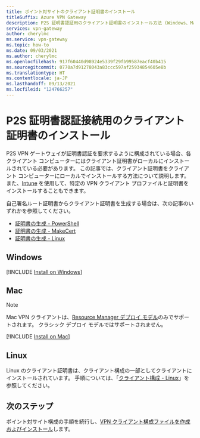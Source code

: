 ```yaml
---
title: ポイント対サイトのクライアント証明書のインストール
titleSuffix: Azure VPN Gateway
description: P2S 証明書認証用のクライアント証明書のインストール方法 (Windows、Mac、Linux) について説明します。
services: vpn-gateway
author: cherylmc
ms.service: vpn-gateway
ms.topic: how-to
ms.date: 09/03/2021
ms.author: cherylmc
ms.openlocfilehash: 917f60440d98924e5339f29fb99587eacf40b415
ms.sourcegitcommit: 0770a7d91278043a83ccc597af25934854605e8b
ms.translationtype: HT
ms.contentlocale: ja-JP
ms.lasthandoff: 09/13/2021
ms.locfileid: "124766257"
---
```

# <a name="install-client-certificates-for-p2s-certificate-authentication-connections"></a>P2S 証明書認証接続用のクライアント証明書のインストール

P2S VPN ゲートウェイが証明書認証を要求するように構成されている場合、各クライアント コンピューターにはクライアント証明書がローカルにインストールされている必要があります。 この記事では、クライアント証明書をクライアント コンピューターにローカルでインストールする方法について説明します。 また、[Intune](/mem/intune/configuration/vpn-settings-configure) を使用して、特定の VPN クライアント プロファイルと証明書をインストールすることもできます。

自己署名ルート証明書からクライアント証明書を生成する場合は、次の記事のいずれかを参照してください。

* [証明書の生成 - PowerShell](vpn-gateway-certificates-point-to-site.md)
* [証明書の生成 - MakeCert](vpn-gateway-certificates-point-to-site-makecert.md)
* [証明書の生成 - Linux](vpn-gateway-certificates-point-to-site-linux.md) 

## <a name="windows"></a><a name="installwin"></a>Windows

[!INCLUDE [Install on Windows](../../includes/vpn-gateway-certificates-install-client-cert-include.md)]

## <a name="mac"></a><a name="installmac"></a>Mac

>[!NOTE]
>Mac VPN クライアントは、[Resource Manager デプロイ モデル](../azure-resource-manager/management/deployment-models.md)のみでサポートされます。 クラシック デプロイ モデルではサポートされません。
>
>

[!INCLUDE [Install on Mac](../../includes/vpn-gateway-certificates-install-mac-client-cert-include.md)]

## <a name="linux"></a><a name="installlinux"></a>Linux

Linux のクライアント証明書は、クライアント構成の一部としてクライアントにインストールされています。 手順については、「[クライアント構成 - Linux](point-to-site-vpn-client-configuration-azure-cert.md#linuxinstallcli)」を参照してください。

## <a name="next-steps"></a>次のステップ

ポイント対サイト構成の手順を続行し、[VPN クライアント構成ファイルを作成およびインストール](point-to-site-vpn-client-configuration-azure-cert.md)します。